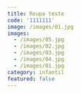 ```yaml
---
title: Roupa teste
code: '1111111'
image: /images/01.jpg
images:
  - /images/05.jpg
  - /images/02.jpg
  - /images/03.jpg
  - /images/04.jpg
  - /images/01.jpg
category: infantil
featured: false
---
```

